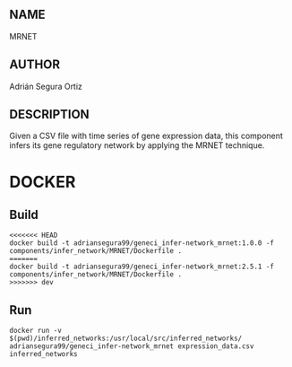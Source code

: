## NAME

MRNET

## AUTHOR

Adrián Segura Ortiz

## DESCRIPTION

Given a CSV file with time series of gene expression data, this component infers its gene regulatory network by applying the MRNET technique.

# DOCKER

## Build

```
<<<<<<< HEAD
docker build -t adriansegura99/geneci_infer-network_mrnet:1.0.0 -f components/infer_network/MRNET/Dockerfile .
=======
docker build -t adriansegura99/geneci_infer-network_mrnet:2.5.1 -f components/infer_network/MRNET/Dockerfile .
>>>>>>> dev
```

## Run

```
docker run -v $(pwd)/inferred_networks:/usr/local/src/inferred_networks/ adriansegura99/geneci_infer-network_mrnet expression_data.csv inferred_networks
```
